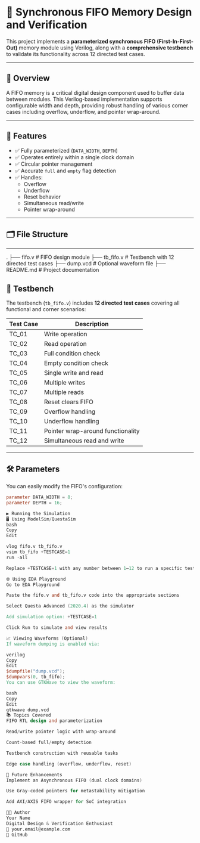 # 🔁 Synchronous FIFO Memory Design and Verification

This project implements a **parameterized synchronous FIFO (First-In-First-Out)** memory module using Verilog, along with a **comprehensive testbench** to validate its functionality across 12 directed test cases.

---

## 📌 Overview

A FIFO memory is a critical digital design component used to buffer data between modules. This Verilog-based implementation supports configurable width and depth, providing robust handling of various corner cases including overflow, underflow, and pointer wrap-around.

---

## 🧠 Features

- ✅ Fully parameterized (`DATA_WIDTH`, `DEPTH`)
- ✅ Operates entirely within a single clock domain
- ✅ Circular pointer management
- ✅ Accurate `full` and `empty` flag detection
- ✅ Handles:
  - Overflow
  - Underflow
  - Reset behavior
  - Simultaneous read/write
  - Pointer wrap-around

---

## 🗂️ File Structure


---
.
├── fifo.v # FIFO design module
├── tb_fifo.v # Testbench with 12 directed test cases
├── dump.vcd # Optional waveform file
├── README.md # Project documentation

## 🧪 Testbench

The testbench (`tb_fifo.v`) includes **12 directed test cases** covering all functional and corner scenarios:

| Test Case | Description                          |
|-----------|--------------------------------------|
| TC_01     | Write operation                      |
| TC_02     | Read operation                       |
| TC_03     | Full condition check                 |
| TC_04     | Empty condition check                |
| TC_05     | Single write and read                |
| TC_06     | Multiple writes                      |
| TC_07     | Multiple reads                       |
| TC_08     | Reset clears FIFO                    |
| TC_09     | Overflow handling                    |
| TC_10     | Underflow handling                   |
| TC_11     | Pointer wrap-around functionality    |
| TC_12     | Simultaneous read and write          |

---

## 🛠 Parameters

You can easily modify the FIFO's configuration:

```verilog
parameter DATA_WIDTH = 8;
parameter DEPTH = 16;

▶️ Running the Simulation
🖥 Using ModelSim/QuestaSim
bash
Copy
Edit

vlog fifo.v tb_fifo.v
vsim tb_fifo +TESTCASE=1
run -all

Replace +TESTCASE=1 with any number between 1–12 to run a specific test case.

🌐 Using EDA Playground
Go to EDA Playground

Paste the fifo.v and tb_fifo.v code into the appropriate sections

Select Questa Advanced (2020.4) as the simulator

Add simulation option: +TESTCASE=1

Click Run to simulate and view results

📈 Viewing Waveforms (Optional)
If waveform dumping is enabled via:

verilog
Copy
Edit
$dumpfile("dump.vcd");
$dumpvars(0, tb_fifo);
You can use GTKWave to view the waveform:

bash
Copy
Edit
gtkwave dump.vcd
📚 Topics Covered
FIFO RTL design and parameterization

Read/write pointer logic with wrap-around

Count-based full/empty detection

Testbench construction with reusable tasks

Edge case handling (overflow, underflow, reset)

🚀 Future Enhancements
Implement an Asynchronous FIFO (dual clock domains)

Use Gray-coded pointers for metastability mitigation

Add AXI/AXIS FIFO wrapper for SoC integration

👨‍💻 Author
Your Name
Digital Design & Verification Enthusiast
📧 your.email@example.com
🔗 GitHub


